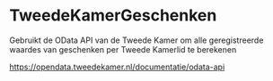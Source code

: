 # TweedeKamerGeschenken

Gebruikt de OData API van de Tweede Kamer om alle geregistreerde waardes van geschenken per Tweede Kamerlid te berekenen

https://opendata.tweedekamer.nl/documentatie/odata-api
